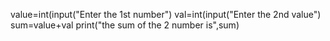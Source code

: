 value=int(input("Enter the 1st number")
val=int(input("Enter the 2nd value")
sum=value+val
print("the sum of the 2 number is",sum)

<!---
Anuraag08/Anuraag08 is a ✨ special ✨ repository because its `README.md` (this file) appears on your GitHub profile.
You can click the Preview link to take a look at your changes.
--->
